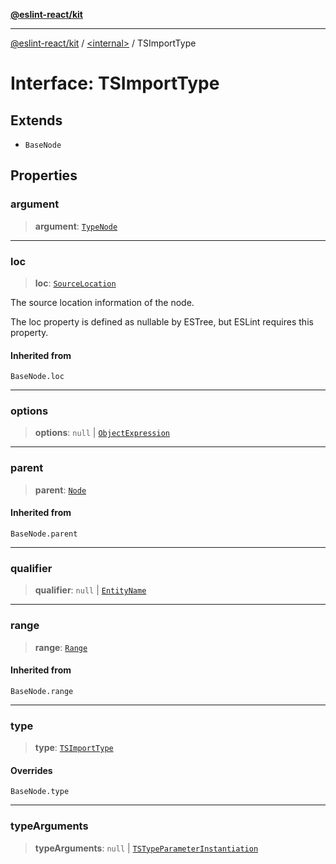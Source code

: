 [**@eslint-react/kit**](../../README.md)

***

[@eslint-react/kit](../../README.md) / [\<internal\>](../README.md) / TSImportType

# Interface: TSImportType

## Extends

- `BaseNode`

## Properties

### argument

> **argument**: [`TypeNode`](../type-aliases/TypeNode.md)

***

### loc

> **loc**: [`SourceLocation`](SourceLocation.md)

The source location information of the node.

The loc property is defined as nullable by ESTree, but ESLint requires this property.

#### Inherited from

`BaseNode.loc`

***

### options

> **options**: `null` \| [`ObjectExpression`](ObjectExpression.md)

***

### parent

> **parent**: [`Node`](../type-aliases/Node.md)

#### Inherited from

`BaseNode.parent`

***

### qualifier

> **qualifier**: `null` \| [`EntityName`](../type-aliases/EntityName.md)

***

### range

> **range**: [`Range`](../type-aliases/Range.md)

#### Inherited from

`BaseNode.range`

***

### type

> **type**: [`TSImportType`](../README.md#tsimporttype)

#### Overrides

`BaseNode.type`

***

### typeArguments

> **typeArguments**: `null` \| [`TSTypeParameterInstantiation`](TSTypeParameterInstantiation.md)

